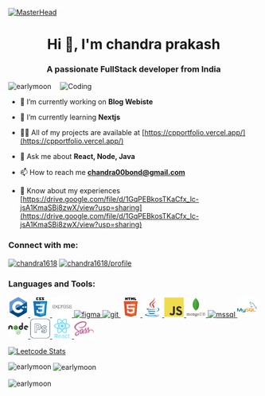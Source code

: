 [![MasterHead](https://gifdb.com/images/high/loading-screen-498-x-233-gif-gbjyoxflb00rv2uc.gif)](https://cpportfolio.vercel.app/)

<h1 align="center">Hi 👋, I'm chandra prakash</h1>
<h3 align="center">A passionate FullStack developer from India</h3>
<img align="right" alt="Coding" width="400" src="https://media.giphy.com/media/v1.Y2lkPTc5MGI3NjExbW9tYW9ieHRmMDJpcGpvbXk3cW8yemxqd25zenJ0Z2JldmVqbWRvbSZlcD12MV9pbnRlcm5hbF9naWZfYnlfaWQmY3Q9Zw/oYQ9HRm5Mo7VXeMNVR/giphy.gif">

<p align="left"> <img src="https://komarev.com/ghpvc/?username=earlymoon&label=Profile%20views&color=0e75b6&style=flat" alt="earlymoon" /> </p>

- 🔭 I’m currently working on **Blog Webiste**

- 🌱 I’m currently learning **Nextjs**

- 👨‍💻 All of my projects are available at [https://cpportfolio.vercel.app/](https://cpportfolio.vercel.app/)

- 💬 Ask me about **React, Node, Java**

- 📫 How to reach me **chandra00bond@gmail.com**

- 📄 Know about my experiences [https://drive.google.com/file/d/1GqPEBkosTKaCfx_lc-jsA1KmaSBi8zwX/view?usp=sharing](https://drive.google.com/file/d/1GqPEBkosTKaCfx_lc-jsA1KmaSBi8zwX/view?usp=sharing)

<h3 align="left">Connect with me:</h3>
<p align="left">
<a href="https://www.leetcode.com/chandra1618" target="blank"><img align="center" src="https://raw.githubusercontent.com/rahuldkjain/github-profile-readme-generator/master/src/images/icons/Social/leet-code.svg" alt="chandra1618" height="30" width="40" /></a>
<a href="https://auth.geeksforgeeks.org/user/chandra1618/profile" target="blank"><img align="center" src="https://raw.githubusercontent.com/rahuldkjain/github-profile-readme-generator/master/src/images/icons/Social/geeks-for-geeks.svg" alt="chandra1618/profile" height="30" width="40" /></a>
</p>

<h3 align="left">Languages and Tools:</h3>
<p align="left"> <a href="https://www.w3schools.com/cpp/" target="_blank" rel="noreferrer"> <img src="https://raw.githubusercontent.com/devicons/devicon/master/icons/cplusplus/cplusplus-original.svg" alt="cplusplus" width="40" height="40"/> </a> <a href="https://www.w3schools.com/css/" target="_blank" rel="noreferrer"> <img src="https://raw.githubusercontent.com/devicons/devicon/master/icons/css3/css3-original-wordmark.svg" alt="css3" width="40" height="40"/> </a> <a href="https://expressjs.com" target="_blank" rel="noreferrer"> <img src="https://raw.githubusercontent.com/devicons/devicon/master/icons/express/express-original-wordmark.svg" alt="express" width="40" height="40"/> </a> <a href="https://www.figma.com/" target="_blank" rel="noreferrer"> <img src="https://www.vectorlogo.zone/logos/figma/figma-icon.svg" alt="figma" width="40" height="40"/> </a> <a href="https://git-scm.com/" target="_blank" rel="noreferrer"> <img src="https://www.vectorlogo.zone/logos/git-scm/git-scm-icon.svg" alt="git" width="40" height="40"/> </a> <a href="https://www.w3.org/html/" target="_blank" rel="noreferrer"> <img src="https://raw.githubusercontent.com/devicons/devicon/master/icons/html5/html5-original-wordmark.svg" alt="html5" width="40" height="40"/> </a> <a href="https://www.java.com" target="_blank" rel="noreferrer"> <img src="https://raw.githubusercontent.com/devicons/devicon/master/icons/java/java-original.svg" alt="java" width="40" height="40"/> </a> <a href="https://developer.mozilla.org/en-US/docs/Web/JavaScript" target="_blank" rel="noreferrer"> <img src="https://raw.githubusercontent.com/devicons/devicon/master/icons/javascript/javascript-original.svg" alt="javascript" width="40" height="40"/> </a> <a href="https://www.mongodb.com/" target="_blank" rel="noreferrer"> <img src="https://raw.githubusercontent.com/devicons/devicon/master/icons/mongodb/mongodb-original-wordmark.svg" alt="mongodb" width="40" height="40"/> </a> <a href="https://www.microsoft.com/en-us/sql-server" target="_blank" rel="noreferrer"> <img src="https://www.svgrepo.com/show/303229/microsoft-sql-server-logo.svg" alt="mssql" width="40" height="40"/> </a> <a href="https://www.mysql.com/" target="_blank" rel="noreferrer"> <img src="https://raw.githubusercontent.com/devicons/devicon/master/icons/mysql/mysql-original-wordmark.svg" alt="mysql" width="40" height="40"/> </a> <a href="https://nodejs.org" target="_blank" rel="noreferrer"> <img src="https://raw.githubusercontent.com/devicons/devicon/master/icons/nodejs/nodejs-original-wordmark.svg" alt="nodejs" width="40" height="40"/> </a> <a href="https://www.photoshop.com/en" target="_blank" rel="noreferrer"> <img src="https://raw.githubusercontent.com/devicons/devicon/master/icons/photoshop/photoshop-line.svg" alt="photoshop" width="40" height="40"/> </a> <a href="https://reactjs.org/" target="_blank" rel="noreferrer"> <img src="https://raw.githubusercontent.com/devicons/devicon/master/icons/react/react-original-wordmark.svg" alt="react" width="40" height="40"/> </a> <a href="https://sass-lang.com" target="_blank" rel="noreferrer"> <img src="https://raw.githubusercontent.com/devicons/devicon/master/icons/sass/sass-original.svg" alt="sass" width="40" height="40"/> </a> </p>

[![Leetcode Stats](https://leetcard.jacoblin.cool/chandra1618??theme=light,unicorn)](https://leetcode.com/chandra1618)

<p><img align="left" src="https://github-readme-stats.vercel.app/api/top-langs?username=earlymoon&show_icons=true&locale=en&layout=compact" alt="earlymoon" /></p>

<p>&nbsp;<img align="center" src="https://github-readme-stats.vercel.app/api?username=earlymoon&show_icons=true&locale=en" alt="earlymoon" /></p>

<p><img align="center" src="https://github-readme-streak-stats.herokuapp.com/?user=earlymoon&" alt="earlymoon" /></p>
